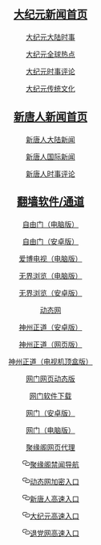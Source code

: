 <div align="center">

<h2><p><a target="_blank" href="https://github.com/ulskhc2002/djy/blob/master/gb/nf1351518.md#1">大纪元新闻首页</a></p></h2>
<p><a target="_blank" href="https://github.com/ulskhc2002/djy/blob/master/gb/nsc413.md#1">大纪元大陆时事</a></p>
<p><a target="_blank" href="https://github.com/ulskhc2002/djy/blob/master/gb/n24hr.md#1">大纪元全球热点</a></p>
<p><a target="_blank" href="https://github.com/ulskhc2002/djy/blob/master/gb/news392.md#1">大纪元时事评论</a></p>
<p><a target="_blank" href="https://github.com/ulskhc2002/djy/blob/master/gb/news2007.md#1">大纪元传统文化</a></p></p>

<h2><p><a target="_blank" href="https://github.com/ulskhc2002/ntdtv/blob/master/gb/prog204.md#1">新唐人新闻首页</a></p></h2>
<p><a target="_blank" href="https://github.com/ulskhc2002/ntdtv/blob/master/gb/prog204_1.md#1">新唐人大陆新闻</a></p>
<p><a target="_blank" href="https://github.com/ulskhc2002/ntdtv/blob/master/gb/prog202_1.md#1">新唐人国际新闻</a></p>
<p><a target="_blank" href="https://github.com/ulskhc2002/ntdtv/blob/master/gb/prog207_1.md#1">新唐人时事评论</a></p></p>

<h2><p><a target="_blank" href="https://git.io/fgp">翻墙软件/通道</p></h2>

<p><a href="https://cdn.jsdelivr.net/gh/ulskhc2002/www/szzd/fgp.zip">自由门（电脑版）</a></p>
<p><a href="https://cdn.jsdelivr.net/gh/ulskhc2002/www/szzd/fgma.apk">自由门（安卓版）</a></p>
<p><a href="https://cdn.jsdelivr.net/gh/ulskhc2002/www/szzd/iPPOTV.zip">爱博电视（电脑版）</a></p></p>

<p><a href="https://cdn.jsdelivr.net/gh/ulskhc2002/www/szzd/u.zip">无界浏览（电脑版）</a></p>
<p><a href="https://cdn.jsdelivr.net/gh/ulskhc2002/www/szzd/um.apk">无界浏览（安卓版）</a></p></p>

<p><a target="_blank" href="https://is.gd/qF8pjs">动态网</a></p></p>

<p><a href="https://cdn.jsdelivr.net/gh/ulskhc2002/www/szzd/SzzdOgate.apk">神州正道（安卓版）</a></p>
<p><a href="https://cdn.jsdelivr.net/gh/ulskhc2002/www/szzd/szzdogate.rar">神州正道（网页版）</a></p>
<p><a href="https://cdn.jsdelivr.net/gh/ulskhc2002/www/szzd/SzzdOgateTV.apk">神州正道（电视机顶盒版）</a></p></p>

<p><a target="_blank" href="https://rawcdn.githack.com/ulskhc2002/oo/master/wm.html?from=nayunhai_852">网门网页动态版</a></p>
<p><a target="_blank" href="https://github.com/odoor2/oo/blob/master/README.md">网门软件下载</a></p>
<p><a href="https://cdn.jsdelivr.net/gh/ulskhc2002/www/szzd/oGate.apk">网门（安卓版）</a></p>
<p><a href="https://cdn.jsdelivr.net/gh/ulskhc2002/www/szzd/oGate.zip">网门（电脑版）</a></p></p>

<p><a target="_blank" href="https://github.com/hao2369/a/wiki/jyg">聚缘阁网页代理</a></p>
<p>
<a id="user-content-聚缘阁禁闻导航" class="anchor" href="#%E8%81%9A%E7%BC%98%E9%98%81%E7%A6%81%E9%97%BB%E5%AF%BC%E8%88%AA" aria-hidden="true"><svg class="octicon octicon-link" viewbox="0 0 16 16" version="1.1" width="16" height="16" aria-hidden="true"><path fill-rule="evenodd" d="M4 9h1v1H4c-1.5 0-3-1.69-3-3.5S2.55 3 4 3h4c1.45 0 3 1.69 3 3.5 0 1.41-.91 2.72-2 3.25V8.59c.58-.45 1-1.27 1-2.09C10 5.22 8.98 4 8 4H4c-.98 0-2 1.22-2 2.5S3 9 4 9zm9-3h-1v1h1c1 0 2 1.22 2 2.5S13.98 12 13 12H9c-.98 0-2-1.22-2-2.5 0-.83.42-1.64 1-2.09V6.25c-1.09.53-2 1.84-2 3.25C6 11.31 7.55 13 9 13h4c1.45 0 3-1.69 3-3.5S14.5 6 13 6z"></path></svg></a><a href="https://vz1.ddety.ml/c" rel="nofollow">聚缘阁禁闻导航</a>
</p>
<p>
<a id="user-content-动态网加密入口" class="anchor" href="#%E5%8A%A8%E6%80%81%E7%BD%91%E5%8A%A0%E5%AF%86%E5%85%A5%E5%8F%A3" aria-hidden="true"><svg class="octicon octicon-link" viewbox="0 0 16 16" version="1.1" width="16" height="16" aria-hidden="true"><path fill-rule="evenodd" d="M4 9h1v1H4c-1.5 0-3-1.69-3-3.5S2.55 3 4 3h4c1.45 0 3 1.69 3 3.5 0 1.41-.91 2.72-2 3.25V8.59c.58-.45 1-1.27 1-2.09C10 5.22 8.98 4 8 4H4c-.98 0-2 1.22-2 2.5S3 9 4 9zm9-3h-1v1h1c1 0 2 1.22 2 2.5S13.98 12 13 12H9c-.98 0-2-1.22-2-2.5 0-.83.42-1.64 1-2.09V6.25c-1.09.53-2 1.84-2 3.25C6 11.31 7.55 13 9 13h4c1.45 0 3-1.69 3-3.5S14.5 6 13 6z"></path></svg></a><a href="https://a1.gddrry.gq/ccc/hao/585888" rel="nofollow">动态网加密入口</a>
</p>
<p>
<a id="user-content-新唐人高速入口" class="anchor" href="#%E6%96%B0%E5%94%90%E4%BA%BA%E9%AB%98%E9%80%9F%E5%85%A5%E5%8F%A3" aria-hidden="true"><svg class="octicon octicon-link" viewbox="0 0 16 16" version="1.1" width="16" height="16" aria-hidden="true"><path fill-rule="evenodd" d="M4 9h1v1H4c-1.5 0-3-1.69-3-3.5S2.55 3 4 3h4c1.45 0 3 1.69 3 3.5 0 1.41-.91 2.72-2 3.25V8.59c.58-.45 1-1.27 1-2.09C10 5.22 8.98 4 8 4H4c-.98 0-2 1.22-2 2.5S3 9 4 9zm9-3h-1v1h1c1 0 2 1.22 2 2.5S13.98 12 13 12H9c-.98 0-2-1.22-2-2.5 0-.83.42-1.64 1-2.09V6.25c-1.09.53-2 1.84-2 3.25C6 11.31 7.55 13 9 13h4c1.45 0 3-1.69 3-3.5S14.5 6 13 6z"></path></svg></a><a href="https://a1.gddrry.gq/ccc/hao/5" rel="nofollow">新唐人高速入口</a>
</p>
<p>
<a id="user-content-大纪元高速入口" class="anchor" href="#%E5%A4%A7%E7%BA%AA%E5%85%83%E9%AB%98%E9%80%9F%E5%85%A5%E5%8F%A3" aria-hidden="true"><svg class="octicon octicon-link" viewbox="0 0 16 16" version="1.1" width="16" height="16" aria-hidden="true"><path fill-rule="evenodd" d="M4 9h1v1H4c-1.5 0-3-1.69-3-3.5S2.55 3 4 3h4c1.45 0 3 1.69 3 3.5 0 1.41-.91 2.72-2 3.25V8.59c.58-.45 1-1.27 1-2.09C10 5.22 8.98 4 8 4H4c-.98 0-2 1.22-2 2.5S3 9 4 9zm9-3h-1v1h1c1 0 2 1.22 2 2.5S13.98 12 13 12H9c-.98 0-2-1.22-2-2.5 0-.83.42-1.64 1-2.09V6.25c-1.09.53-2 1.84-2 3.25C6 11.31 7.55 13 9 13h4c1.45 0 3-1.69 3-3.5S14.5 6 13 6z"></path></svg></a><a href="https://a1.gddrry.gq/ccc/hao/7" rel="nofollow">大纪元高速入口</a>
</p>
<p>
<a id="user-content-退党网高速入口" class="anchor" href="#%E9%80%80%E5%85%9A%E7%BD%91%E9%AB%98%E9%80%9F%E5%85%A5%E5%8F%A3" aria-hidden="true"><svg class="octicon octicon-link" viewbox="0 0 16 16" version="1.1" width="16" height="16" aria-hidden="true"><path fill-rule="evenodd" d="M4 9h1v1H4c-1.5 0-3-1.69-3-3.5S2.55 3 4 3h4c1.45 0 3 1.69 3 3.5 0 1.41-.91 2.72-2 3.25V8.59c.58-.45 1-1.27 1-2.09C10 5.22 8.98 4 8 4H4c-.98 0-2 1.22-2 2.5S3 9 4 9zm9-3h-1v1h1c1 0 2 1.22 2 2.5S13.98 12 13 12H9c-.98 0-2-1.22-2-2.5 0-.83.42-1.64 1-2.09V6.25c-1.09.53-2 1.84-2 3.25C6 11.31 7.55 13 9 13h4c1.45 0 3-1.69 3-3.5S14.5 6 13 6z"></path></svg></a><a href="https://a1.gddrry.gq/ccc/hao/8" rel="nofollow">退党网高速入口</a>
</p>
<p>
